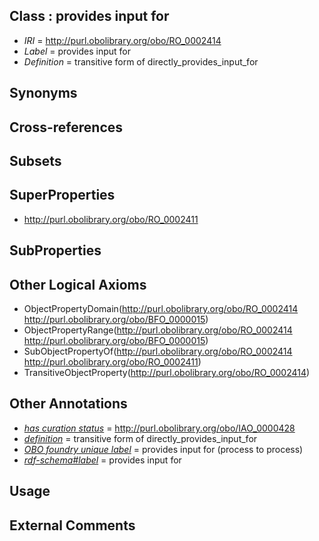 
## Class : provides input for

 * *IRI* = http://purl.obolibrary.org/obo/RO_0002414
 * *Label* = provides input for
 * *Definition* = transitive form of directly_provides_input_for

## Synonyms


## Cross-references


## Subsets


## SuperProperties

 * <http://purl.obolibrary.org/obo/RO_0002411>

## SubProperties


## Other Logical Axioms

 * ObjectPropertyDomain(<http://purl.obolibrary.org/obo/RO_0002414> <http://purl.obolibrary.org/obo/BFO_0000015>)
 * ObjectPropertyRange(<http://purl.obolibrary.org/obo/RO_0002414> <http://purl.obolibrary.org/obo/BFO_0000015>)
 * SubObjectPropertyOf(<http://purl.obolibrary.org/obo/RO_0002414> <http://purl.obolibrary.org/obo/RO_0002411>)
 * TransitiveObjectProperty(<http://purl.obolibrary.org/obo/RO_0002414>)

## Other Annotations

 * *[has curation status](../../IAO/14/IAO_0000114.md)* = http://purl.obolibrary.org/obo/IAO_0000428
 * *[definition](../../IAO/15/IAO_0000115.md)* = transitive form of directly_provides_input_for
 * *[OBO foundry unique label](../../IAO/89/IAO_0000589.md)* = provides input for (process to process)
 * *[rdf-schema#label](../../el/rdf-schema#label.md)* = provides input for

## Usage


## External Comments

